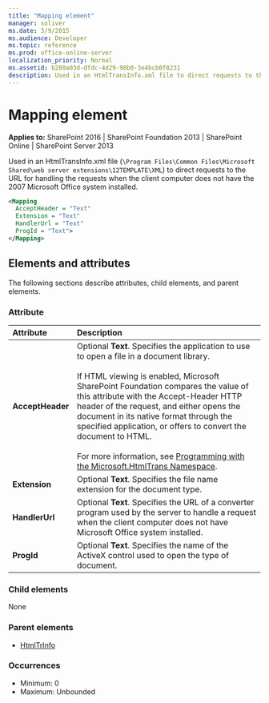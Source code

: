 ```yaml
---
title: "Mapping element"
manager: soliver
ms.date: 3/9/2015
ms.audience: Developer
ms.topic: reference
ms.prod: office-online-server
localization_priority: Normal
ms.assetid: b280a03d-dfdc-4d29-98b0-3e4bcb0f8231
description: Used in an HtmlTransInfo.xml file to direct requests to the URL for handling the requests when the client computer does not have the 2007 Microsoft Office system installed.
---
```


# Mapping element

**Applies to:** SharePoint 2016 | SharePoint Foundation 2013 | SharePoint Online | SharePoint Server 2013
  
Used in an HtmlTransInfo.xml file (`\Program Files\Common Files\Microsoft Shared\web server extensions\12TEMPLATE\XML`) to direct requests to the URL for handling the requests when the client computer does not have the 2007 Microsoft Office system installed.
  
```XML
<Mapping
  AcceptHeader = "Text"
  Extension = "Text"
  HandlerUrl = "Text"
  ProgId = "Text">
</Mapping>
```

## Elements and attributes

The following sections describe attributes, child elements, and parent elements.

### Attribute

|**Attribute**|**Description**|
|:-----|:-----|
|**AcceptHeader** <br/> |Optional **Text**. Specifies the application to use to open a file in a document library.<br/><br/>If HTML viewing is enabled, Microsoft SharePoint Foundation compares the value of this attribute with the Accept-Header HTTP header of the request, and either opens the document in its native format through the specified application, or offers to convert the document to HTML.<br/><br/>For more information, see [Programming with the Microsoft.HtmlTrans Namespace](https://msdn.microsoft.com/library/ed3b5457-0dbd-49f7-b60e-545b44d4a2b2%28Office.15%29.aspx).  <br/> |
|**Extension** <br/> |Optional **Text**. Specifies the file name extension for the document type.  <br/> |
|**HandlerUrl** <br/> |Optional **Text**. Specifies the URL of a converter program used by the server to handle a request when the client computer does not have Microsoft Office system installed.  <br/> |
|**ProgId** <br/> |Optional **Text**. Specifies the name of the ActiveX control used to open the type of document.  <br/> |
   
### Child elements

None
   
### Parent elements

- [HtmlTrInfo](htmltrinfo-element.md)
   
### Occurrences

- Minimum: 0
- Maximum: Unbounded
   
<br/>
